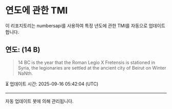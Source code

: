 
# 연도에 관한 TMI

이 리포지토리는 numbersapi를 사용하여 특정 년도에 관한 TMI를 자동으로 업데이트합니다.

## 연도: (14 B)
> 14 BC is the year that the Roman Legio X Fretensis is stationed in Syria, the legionaries are settled at the ancient city of Beirut on Winter NaNth.

⏳ 업데이트 시간: 2025-09-16 05:42:04 (UTC)

---
자동 업데이트 봇에 의해 관리됩니다.
